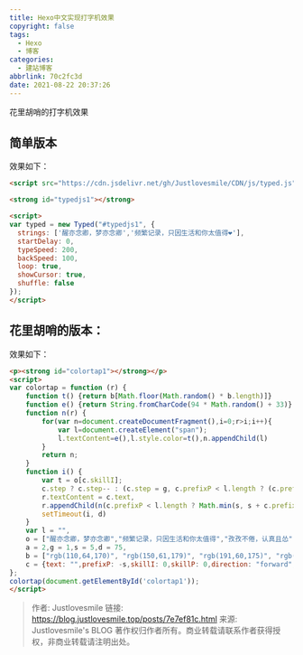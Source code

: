 ```yaml
---
title: Hexo中文实现打字机效果
copyright: false
tags:
  - Hexo
  - 博客
categories:
  - 建站博客
abbrlink: 70c2fc3d
date: 2021-08-22 20:37:26
---
```


花里胡哨的打字机效果

## 简单版本

效果如下：

<script src="https://cdn.jsdelivr.net/gh/Justlovesmile/CDN/js/typed.js"></script>

<strong id="typedjs1"></strong>

<script>
var typed = new Typed("#typedjs1", {
  strings: ['满堂花醉三千客，一剑霜寒十四州。'],
  startDelay: 0,
  typeSpeed: 200,
  backSpeed: 100,
  loop: true,
  showCursor: true,
  shuffle: false
});
</script>


```html
<script src="https://cdn.jsdelivr.net/gh/Justlovesmile/CDN/js/typed.js"></script>

<strong id="typedjs1"></strong>

<script>
var typed = new Typed("#typedjs1", {
  strings: ['醒亦念卿，梦亦念卿','频繁记录，只因生活和你太值得❤'],
  startDelay: 0,
  typeSpeed: 200,
  backSpeed: 100,
  loop: true,
  showCursor: true,
  shuffle: false
});
</script>
```

## 花里胡哨的版本：

效果如下：

<p><strong id="colortap1"></strong></p>
<script>
var colortap = function (r) {
	function t() {return b[Math.floor(Math.random() * b.length)]}  
	function e() {return String.fromCharCode(94 * Math.random() + 33)}
	function n(r) {
		for(var n=document.createDocumentFragment(),i=0;r>i;i++){
			var l=document.createElement("span");
			l.textContent=e(),l.style.color=t(),n.appendChild(l)
		}
		return n;
	}
	function i() {
		var t = o[c.skillI];
		c.step ? c.step-- : (c.step = g, c.prefixP < l.length ? (c.prefixP >= 0 && (c.text += l[c.prefixP]), c.prefixP++) : "forward" === c.direction ? c.skillP < t.length ? (c.text += t[c.skillP], c.skillP++) : c.delay ? c.delay-- : (c.direction = "backward", c.delay = a) : c.skillP > 0 ? (c.text = c.text.slice(0, -1), c.skillP--) : (c.skillI = (c.skillI + 1) % o.length, c.direction = "forward")), 
		r.textContent = c.text,
		r.appendChild(n(c.prefixP < l.length ? Math.min(s, s + c.prefixP) : Math.min(s, t.length - c.skillP))),
		setTimeout(i, d)
	}
	var l = "",
	o = ["醒亦念卿，梦亦念卿","频繁记录，只因生活和你太值得","孜孜不倦，认真且怂"].map(function (r) {return r + ""}),
	a = 2,g = 1,s = 5,d = 75,
	b = ["rgb(110,64,170)", "rgb(150,61,179)", "rgb(191,60,175)", "rgb(228,65,157)", "rgb(254,75,131)", "rgb(255,94,99)", "rgb(255,120,71)", "rgb(251,150,51)", "rgb(226,183,47)", "rgb(198,214,60)", "rgb(175,240,91)", "rgb(127,246,88)", "rgb(82,246,103)", "rgb(48,239,130)", "rgb(29,223,163)", "rgb(26,199,194)", "rgb(35,171,216)", "rgb(54,140,225)", "rgb(76,110,219)", "rgb(96,84,200)"],
	c = {text: "",prefixP: -s,skillI: 0,skillP: 0,direction: "forward",delay: a,step: g};i()
};
colortap(document.getElementById('colortap1'));
</script>

```html
<p><strong id="colortap1"></strong></p>
<script>
var colortap = function (r) {
	function t() {return b[Math.floor(Math.random() * b.length)]}  
	function e() {return String.fromCharCode(94 * Math.random() + 33)}
	function n(r) {
		for(var n=document.createDocumentFragment(),i=0;r>i;i++){
			var l=document.createElement("span");
			l.textContent=e(),l.style.color=t(),n.appendChild(l)
		}
		return n;
	}
	function i() {
		var t = o[c.skillI];
		c.step ? c.step-- : (c.step = g, c.prefixP < l.length ? (c.prefixP >= 0 && (c.text += l[c.prefixP]), c.prefixP++) : "forward" === c.direction ? c.skillP < t.length ? (c.text += t[c.skillP], c.skillP++) : c.delay ? c.delay-- : (c.direction = "backward", c.delay = a) : c.skillP > 0 ? (c.text = c.text.slice(0, -1), c.skillP--) : (c.skillI = (c.skillI + 1) % o.length, c.direction = "forward")), 
		r.textContent = c.text,
		r.appendChild(n(c.prefixP < l.length ? Math.min(s, s + c.prefixP) : Math.min(s, t.length - c.skillP))),
		setTimeout(i, d)
	}
	var l = "",
	o = ["醒亦念卿，梦亦念卿","频繁记录，只因生活和你太值得","孜孜不倦，认真且怂"].map(function (r) {return r + ""}),
	a = 2,g = 1,s = 5,d = 75,
	b = ["rgb(110,64,170)", "rgb(150,61,179)", "rgb(191,60,175)", "rgb(228,65,157)", "rgb(254,75,131)", "rgb(255,94,99)", "rgb(255,120,71)", "rgb(251,150,51)", "rgb(226,183,47)", "rgb(198,214,60)", "rgb(175,240,91)", "rgb(127,246,88)", "rgb(82,246,103)", "rgb(48,239,130)", "rgb(29,223,163)", "rgb(26,199,194)", "rgb(35,171,216)", "rgb(54,140,225)", "rgb(76,110,219)", "rgb(96,84,200)"],
	c = {text: "",prefixP: -s,skillI: 0,skillP: 0,direction: "forward",delay: a,step: g};i()
};
colortap(document.getElementById('colortap1'));
</script>
```

> 作者: Justlovesmile
> 链接: https://blog.justlovesmile.top/posts/7e7ef81c.html
> 来源: Justlovesmile's BLOG
> 著作权归作者所有。商业转载请联系作者获得授权，非商业转载请注明出处。
